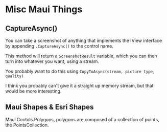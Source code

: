 # Misc Maui Things

## CaptureAsync()

You can take a screenshot of anything that implements the IView interface by appending `.CaptureAsync()` to the control name.

This method will return a `ScreenshotResult` variable, which you can then turn into whatever you want, using a stream.

You probably want to do this using `CopyToAsync(stream, picture type, quality)`

I think you probably can't give it a straight up memory stream, but that would be more interesting.

## Maui Shapes & Esri Shapes

Maui.Contols.Polygons, polygons are composed of a collection of points, the PointsCollection. 

